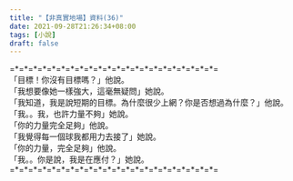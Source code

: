 ```yaml
---
title: "【非真實地場】資料(36)"
date: 2021-09-28T21:26:34+08:00
tags: [小說]
draft: false
---
```


=\*=\*=\*=\*=\*=\*=\*=\*=\*=\*=\*=\*=\*=\*=\*=\*=\*=\*=\*=\*=\*=\*=  
「目標！你沒有目標嗎？」他說。  
「我想要像她一樣強大，這毫無疑問」她說。  
「我知道，我是說短期的目標。為什麼很少上網？你是否想過為什麼？」他說。  
「我。。我，也許力量不夠」她說。   
「你的力量完全足夠」他說。   
「我覺得每一個球我都用力去接了」她說。  
「你的力量，完全足夠」他說。   
「我。。你是說，我是在應付？」她說。  
=\*=\*=\*=\*=\*=\*=\*=\*=\*=\*=\*=\*=\*=\*=\*=\*=\*=\*=\*=\*=\*=\*=  